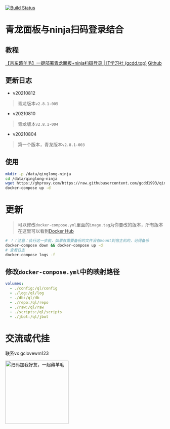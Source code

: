 <p>
  <a href="#Travis CI"><img src="https://www.travis-ci.com/gcdd1993/qinglong-ninja.svg?branch=main" alt="Build Status"></a>
</p>

# 青龙面板与ninja扫码登录结合

## 教程

[【京东薅羊毛】一键部署青龙面板+ninja扫码登录 | IT学习社 (gcdd.top)](https://blog.gcdd.top/p/56460/)
[Github](https://github.com/gcdd1993/qinglong-ninja)

## 更新日志

- v20210812

> 青龙版本`v2.8.1-005`

- v20210810

> 青龙版本`v2.8.1-004`

- v20210804

> 第一个版本，青龙版本`v2.8.1-003`

## 使用

```bash
mkdir -p /data/qinglong-ninja
cd /data/qinglong-ninja
wget https://ghproxy.com/https://raw.githubusercontent.com/gcdd1993/qinglong-ninja/main/docker/docker-compose.yml
docker-compose up -d
```

# 更新

> 可以修改`docker-compose.yml`里面的`image.tag`为你要改的版本，所有版本在这里可以看到[Docker Hub](https://hub.docker.com/repository/docker/gcdd1993/qinglong-ninja)

```bash
# ！！注意：执行这一步前，如果有需要备份的文件没有mount到宿主机的，记得备份
docker-compose down && docker-compose up -d 
# 查看日志
docker-compose logs -f 
```

## 修改`docker-compose.yml`中的映射路径

```yaml
volumes:
  - ./config:/ql/config
  - ./log:/ql/log
  - ./db:/ql/db
  - ./repo:/ql/repo
  - ./raw:/ql/raw
  - ./scripts:/ql/scripts
  - ./jbot:/ql/jbot
```

# 交流或代挂

联系vx gclovewm123

 <img src="https://raw.githubusercontent.com/gcdd1993/gcdd1993.github.io/feature/imageRepo/img/微信二维码.jpg" width = "200" height = "200" alt="扫码加我好友，一起薅羊毛" align=center />

